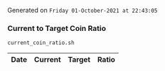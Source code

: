 Generated on `Friday 01-October-2021 at 22:43:05`

### Current to Target Coin Ratio
`current_coin_ratio.sh`

Date|Current|Target|Ratio
---|---|---|---
